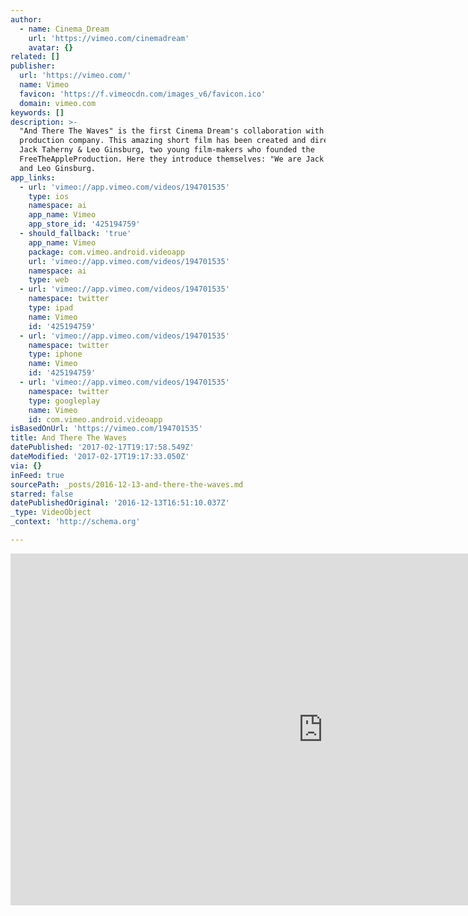 ```yaml
---
author:
  - name: Cinema_Dream
    url: 'https://vimeo.com/cinemadream'
    avatar: {}
related: []
publisher:
  url: 'https://vimeo.com/'
  name: Vimeo
  favicon: 'https://f.vimeocdn.com/images_v6/favicon.ico'
  domain: vimeo.com
keywords: []
description: >-
  "And There The Waves" is the first Cinema Dream's collaboration with a film
  production company. This amazing short film has been created and directed by
  Jack Taherny & Leo Ginsburg, two young film-makers who founded the
  FreeTheAppleProduction. Here they introduce themselves: "We are Jack Taheny
  and Leo Ginsburg.
app_links:
  - url: 'vimeo://app.vimeo.com/videos/194701535'
    type: ios
    namespace: ai
    app_name: Vimeo
    app_store_id: '425194759'
  - should_fallback: 'true'
    app_name: Vimeo
    package: com.vimeo.android.videoapp
    url: 'vimeo://app.vimeo.com/videos/194701535'
    namespace: ai
    type: web
  - url: 'vimeo://app.vimeo.com/videos/194701535'
    namespace: twitter
    type: ipad
    name: Vimeo
    id: '425194759'
  - url: 'vimeo://app.vimeo.com/videos/194701535'
    namespace: twitter
    type: iphone
    name: Vimeo
    id: '425194759'
  - url: 'vimeo://app.vimeo.com/videos/194701535'
    namespace: twitter
    type: googleplay
    name: Vimeo
    id: com.vimeo.android.videoapp
isBasedOnUrl: 'https://vimeo.com/194701535'
title: And There The Waves
datePublished: '2017-02-17T19:17:58.549Z'
dateModified: '2017-02-17T19:17:33.050Z'
via: {}
inFeed: true
sourcePath: _posts/2016-12-13-and-there-the-waves.md
starred: false
datePublishedOriginal: '2016-12-13T16:51:10.037Z'
_type: VideoObject
_context: 'http://schema.org'

---
```

<iframe src="https://cdn.embedly.com/widgets/media.html?src=https%3A%2F%2Fplayer.vimeo.com%2Fvideo%2F194701535&amp;url=https%3A%2F%2Fvimeo.com%2F194701535&amp;image=https%3A%2F%2Fi.vimeocdn.com%2Fvideo%2F606744148_1280.jpg&amp;key=b7d04c9b404c499eba89ee7072e1c4f7&amp;type=text%2Fhtml&amp;schema=vimeo" width="1000" height="563" scrolling="no" frameborder="0" allowfullscreen="" style=""></iframe>